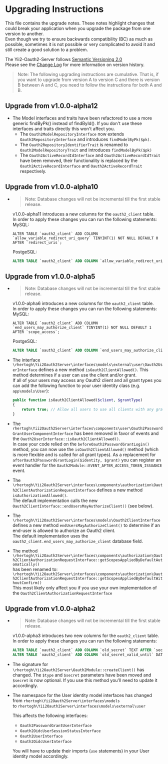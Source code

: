 Upgrading Instructions
======================

This file contains the upgrade notes. These notes highlight changes that could break your
application when you upgrade the package from one version to another.  
Even though we try to ensure backwards compatibility (BC) as much as possible, sometimes
it is not possible or very complicated to avoid it and still create a good solution to
a problem.

The Yii2-Oauth2-Server follows [Semantic Versioning 2.0](https://semver.org/spec/v2.0.0.html)  
Please see the [Change Log](CHANGELOG.md) for more information on version history.

> Note: The following upgrading instructions are cumulative. That is, if you want to upgrade 
  from version A to version C and there is version B between A and C, you need to follow the instructions
  for both A and B.

Upgrade from v1.0.0-alpha12
--------------------------

* The Model interfaces and traits have been refactored to use a more generic findByPk() instead of findById().
  If you don't use these interfaces and traits directly this won't affect you.
  - The `Oauth2ModelRepositoryInterface` now extends `Oauth2RepositoryInterface` and introduces `findModelByPk($pk)`.
  - The `Oauth2RepositoryIdentifierTrait` is renamed to `Oauth2ModelRepositoryTrait` and introduces `findModelByPk($pk)`
  - The `Oauth2ActiveRecordIdInterface` and `Oauth2ActiveRecordIdTrait` have been removed,
    their functionality is replaced by the `Oauth2ActiveRecordInterface` and `Oauth2ActiveRecordTrait` respectively.

Upgrade from v1.0.0-alpha10
--------------------------

* > Note: Database changes will not be incremental till the first stable release.

  v1.0.0-alpha11 introduces a new columns for the `oauth2_client` table.    
  In order to apply these changes you can run the following statements:  
  MySQL:
  ```MySQL
  ALTER TABLE `oauth2_client` ADD COLUMN `allow_variable_redirect_uri_query` TINYINT(1) NOT NULL DEFAULT 0 AFTER `redirect_uris`;
  ```
  PostgeSQL:
  ```SQL
  ALTER TABLE `oauth2_client` ADD COLUMN `allow_variable_redirect_uri_query` BOOLEAN NOT NULL DEFAULT false AFTER `redirect_uris`;
  ```

Upgrade from v1.0.0-alpha5
--------------------------

* > Note: Database changes will not be incremental till the first stable release.

  v1.0.0-alpha6 introduces a new columns for the `oauth2_client` table.    
  In order to apply these changes you can run the following statements:  
  MySQL:  
  ```MySQL
  ALTER TABLE `oauth2_client` ADD COLUMN `end_users_may_authorize_client` TINYINT(1) NOT NULL DEFAULT 1 AFTER `scope_access`;
  ```
  PostgeSQL:  
  ```SQL
  ALTER TABLE `oauth2_client` ADD COLUMN `end_users_may_authorize_client` BOOLEAN NOT NULL DEFAULT true AFTER `scope_access`;
  ```

* The interface `\rhertogh\Yii2Oauth2Server\interfaces\models\external\user\Oauth2UserInterface` defines a new method
  `isOauth2ClientAllowed()`. This method determines if a user can use the client and/or grant.  
  If all of your users may access any Oauth2 client and all grant types you can add the following function to your
  user identity class (e.g. `app\models\User`):
  ```php
  public function isOauth2ClientAllowed($client, $grantType)
  {
      return true; // Allow all users to use all clients with any grant type.
  }
  ```

* The `rhertogh\Yii2Oauth2Server\interfaces\components\user\Oauth2PasswordGrantUserComponentInterface` has been removed
  in favor of events and the `Oauth2UserInterface::isOauth2ClientAllowed()`.  
  In case your code relied on the `beforeOauth2PasswordGrantLogin()` method, you can now use the 
  `isOauth2ClientAllowed()` method (which is more flexible and is called for all grant types).
  As a replacement for `afterOauth2PasswordGrantLogin($identity, $grant)` you can register an event handler for the
  `Oauth2Module::EVENT_AFTER_ACCESS_TOKEN_ISSUANCE` event.
  
* The `\rhertogh\Yii2Oauth2Server\interfaces\components\authorization\Oauth2ClientAuthorizationRequestInterface`
  defines a new method `isAuthorizationAllowed()`.  
  The default implementation calls the new `Oauth2ClientInterface::endUsersMayAuthorizeClient()` (see below).

* The `\rhertogh\Yii2Oauth2Server\interfaces\models\Oauth2ClientInterface` defines a new method 
  `endUsersMayAuthorizeClient()` to determine if an end-user is allowed to authorize an Oauth2 client.    
  The default implementation uses the `oauth2_client.end_users_may_authorize_client` database field.
  
* The method `\rhertogh\Yii2Oauth2Server\interfaces\components\authorization\Oauth2ClientAuthorizationRequestInterface::getScopesAppliedByDefaultAutomatically()`  
  has been renamed to: `\rhertogh\Yii2Oauth2Server\interfaces\components\authorization\Oauth2ClientAuthorizationRequestInterface::getScopesAppliedByDefaultWithoutConfirm()`  
  This most likely only affect you if you use your own implementation of the `Oauth2ClientAuthorizationRequestInterface`

Upgrade from v1.0.0-alpha2
--------------------------

* > Note: Database changes will not be incremental till the first stable release.   
  
  v1.0.0-alpha3 introduces two new columns for the `oauth2_client` table.    
  In order to apply these changes you can run the following statements:
  ```SQL
  ALTER TABLE `oauth2_client` ADD COLUMN `old_secret` TEXT AFTER `secret`;
  ALTER TABLE `oauth2_client` ADD COLUMN `old_secret_valid_until` DATETIME AFTER `old_secret`;
  ```

* The signature for `\rhertogh\Yii2Oauth2Server\Oauth2Module::createClient()` has changed.
  The `$type` and `$secret` parameters have been moved and `$secret` is now optional.
  If you use this method you'll need to update it accordingly.

* The namespace for the User identity model interfaces has changed  
  from `rhertogh\Yii2Oauth2Server\interfaces\models`  
  to `rhertogh\Yii2Oauth2Server\interfaces\models\external\user`  
  
  This affects the following interfaces:
  * `Oauth2PasswordGrantUserInterface`
  * `Oauth2OidcUserSessionStatusInterface`
  * `Oauth2UserInterface`
  * `Oauth2OidcUserInterface`
  
  You will have to update their imports (`use` statements) in your User identity model accordingly.
